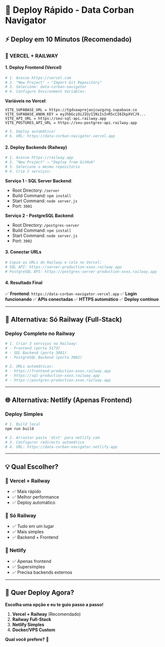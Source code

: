 # 🚀 Deploy Rápido - Data Corban Navigator

## ⚡ Deploy em 10 Minutos (Recomendado)

### 🥇 **VERCEL + RAILWAY**

#### **1. Deploy Frontend (Vercel)**

```bash
# 1. Acesse https://vercel.com
# 2. "New Project" → "Import Git Repository"
# 3. Selecione: data-corban-navigator
# 4. Configure Environment Variables:
```

**Variáveis no Vercel**:
```
VITE_SUPABASE_URL = https://tgdvaaprejaojcwzgzng.supabase.co
VITE_SUPABASE_ANON_KEY = eyJhbGciOiJIUzI1NiIsInR5cCI6IkpXVCJ9...
VITE_API_URL = https://seu-sql-api.railway.app
VITE_POSTGRES_API_URL = https://seu-postgres-api.railway.app
```

```bash
# 5. Deploy automático!
# 6. URL: https://data-corban-navigator.vercel.app
```

#### **2. Deploy Backends (Railway)**

```bash
# 1. Acesse https://railway.app
# 2. "New Project" → "Deploy from GitHub"
# 3. Selecione o mesmo repositório
# 4. Crie 2 serviços:
```

**Serviço 1 - SQL Server Backend**:
- Root Directory: `/server`
- Build Command: `npm install`
- Start Command: `node server.js`
- Port: `3001`

**Serviço 2 - PostgreSQL Backend**:
- Root Directory: `/postgres-server`
- Build Command: `npm install`
- Start Command: `node server.js`
- Port: `3002`

#### **3. Conectar URLs**

```bash
# Copie as URLs do Railway e cole no Vercel:
# SQL API: https://server-production-xxxx.railway.app
# PostgreSQL API: https://postgres-server-production-xxxx.railway.app
```

#### **4. Resultado Final**

✅ **Frontend**: `https://data-corban-navigator.vercel.app`
✅ **Login funcionando**
✅ **APIs conectadas**
✅ **HTTPS automático**
✅ **Deploy contínuo**

---

## 🚂 **Alternativa: Só Railway (Full-Stack)**

### **Deploy Completo no Railway**

```bash
# 1. Criar 3 serviços no Railway:
# - Frontend (porta 5173)
# - SQL Backend (porta 3001)  
# - PostgreSQL Backend (porta 3002)

# 2. URLs automáticas:
# - https://frontend-production-xxxx.railway.app
# - https://sql-production-xxxx.railway.app
# - https://postgres-production-xxxx.railway.app
```

---

## 🌐 **Alternativa: Netlify (Apenas Frontend)**

### **Deploy Simples**

```bash
# 1. Build local
npm run build

# 2. Arrastar pasta 'dist' para netlify.com
# 3. Configurar redirects automático
# 4. URL: https://data-corban-navigator.netlify.app
```

---

## 💡 **Qual Escolher?**

### 🥇 **Vercel + Railway** 
- ✅ Mais rápido
- ✅ Melhor performance
- ✅ Deploy automático

### 🥈 **Só Railway**
- ✅ Tudo em um lugar
- ✅ Mais simples
- ✅ Backend + Frontend

### 🥉 **Netlify**
- ✅ Apenas frontend
- ✅ Supersimples
- ✅ Precisa backends externos

---

## 🎯 **Quer Deploy Agora?**

**Escolha uma opção e eu te guio passo a passo!**

1. **Vercel + Railway** (Recomendado)
2. **Railway Full-Stack**
3. **Netlify Simples**
4. **Docker/VPS Custom**

**Qual você prefere?** 🚀
